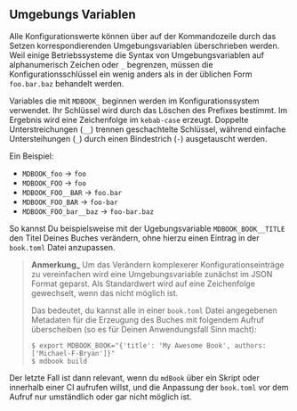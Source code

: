 ## Umgebungs Variablen


Alle Konfigurationswerte können über auf der Kommandozeile durch das
Setzen korrespondierenden Umgebungsvariablen überschrieben werden.
Weil einige Betriebssysteme die Syntax von Umgebungsvariablen auf
alphanumerisch Zeichen oder `_` begrenzen, müssen die
Konfigurationsschlüssel ein wenig anders als in der üblichen Form
`foo.bar.baz` behandelt werden.

Variables die mit `MDBOOK_` beginnen werden im Konfigurationssystem
verwendet.  Ihr Schlüssel wird durch das Löschen des Prefixes
bestimmt. Im Ergebnis wird eine Zeichenfolge im `kebab-case` erzeugt.
Doppelte Unterstreichungen (`__`) trennen geschachtelte Schlüssel,
während einfache Untersteihungen (`_`) durch einen Bindestrich (`-`)
ausgetauscht werden.

Ein Beispiel:

- `MDBOOK_foo` -> `foo`
- `MDBOOK_FOO` -> `foo`
- `MDBOOK_FOO__BAR` -> `foo.bar`
- `MDBOOK_FOO_BAR` -> `foo-bar`
- `MDBOOK_FOO_bar__baz` -> `foo-bar.baz`

So kannst Du beispielsweise mit der Ugebungsvariable
`MDBOOK_BOOK__TITLE` den Titel Deines Buches verändern, ohne hierzu
einen Eintrag in der `book.toml` Datei anzupassen.

> **Anmerkung_** Um das Verändern komplexerer Konfigurationseinträge
> zu vereinfachen wird eine Umgebungsvariable zunächst im JSON Format
> geparst. Als Standardwert wird auf eine Zeichenfolge gewechselt,
> wenn das nicht möglich ist.
>
> Das bedeutet, du kannst alle in einer `book.toml` Datei angegebenen
> Metadaten für die Erzeugung des Buches mit folgendem Aufruf
> überscheiben (so es für Deinen Anwendungsfall Sinn macht):
>
> ```shell
> $ export MDBOOK_BOOK="{'title': 'My Awesome Book', authors: ['Michael-F-Bryan']}"
> $ mdbook build
> ```

Der letzte Fall ist dann relevant, wenn du `mdBook` über ein Skript
oder innerhalb einer CI aufrufen willst, und die Anpassung der
`book.toml` vor dem Aufruf nur umständlich oder gar nicht möglich ist.
